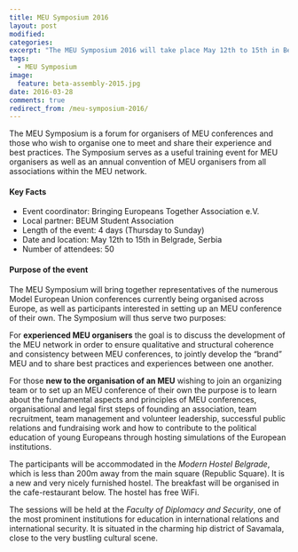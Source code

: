 ```yaml
---
title: MEU Symposium 2016
layout: post
modified:
categories:
excerpt: "The MEU Symposium 2016 will take place May 12th to 15th in Belgrade, Serbia."
tags:
  - MEU Symposium
image:
  feature: beta-assembly-2015.jpg
date: 2016-03-28
comments: true
redirect_from: /meu-symposium-2016/
---
```


The MEU Symposium is a forum for organisers of MEU conferences and those who wish to organise one to meet and share their experience and best practices. The Symposium serves as a useful training event for MEU organisers as well as an annual convention of MEU organisers from all associations within the MEU network.

#### Key Facts

* Event coordinator: Bringing Europeans Together Association e.V.
* Local partner: BEUM Student Association
* Length of the event: 4 days (Thursday to Sunday)
* Date and location: May 12th to 15th in Belgrade, Serbia
* Number of attendees: 50

#### Purpose of the event

The MEU Symposium will bring together representatives of the numerous Model
European Union conferences currently being organised across Europe, as well as
participants interested in setting up an MEU conference of their own. The
Symposium will thus serve two purposes:

For **experienced MEU organisers** the goal is to discuss the development of the
MEU network in order to ensure qualitative and structural coherence and
consistency between MEU conferences, to jointly develop the “brand” MEU and to
share best practices and experiences between one another.

For those **new to the organisation of an MEU** wishing to join an organizing
team or to set up an MEU conference of their own the purpose is to learn about
the fundamental aspects and principles of MEU conferences, organisational and
legal first steps of founding an association, team recruitment, team management
and volunteer leadership, successful public relations and fundraising work and
how to contribute to the political education of young Europeans through hosting
simulations of the European institutions.

The participants will be accommodated in the *Modern Hostel Belgrade*, which is less than 200m away from the main square (Republic Square). It is a new and very nicely furnished hostel. The breakfast will be organised in the cafe-restaurant below. The hostel has free WiFi.

The sessions will be held at the *Faculty of Diplomacy and Security*, one of the most prominent institutions for education in international relations and international security. It is situated in the charming hip district of Savamala, close to the very bustling cultural scene.
